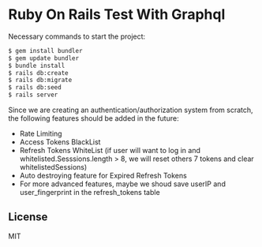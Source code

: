 # Ruby On Rails Test With Graphql

Necessary commands to start the project:

```sh
$ gem install bundler
$ gem update bundler
$ bundle install
$ rails db:create
$ rails db:migrate
$ rails db:seed
$ rails server
```
Since we are creating an authentication/authorization system from scratch, the following features should be added in the future:
  - Rate Limiting
  - Access Tokens BlackList
  - Refresh Tokens WhiteList (if user will want to log in  and whitelisted.Sesssions.length > 8,
we will reset others 7 tokens and clear whitelistedSessions)
  - Auto destroying feature for Expired Refresh Tokens
  - For more advanced features, maybe we shoud save userIP and user_fingerprint in the refresh_tokens table

License
----

MIT


